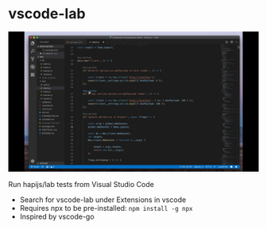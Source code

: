 # vscode-lab

![Gif demo](vscode-lab-gif.gif "vscode-lab")

Run hapijs/lab tests from Visual Studio Code

- Search for vscode-lab under Extensions in vscode
- Requires npx to be pre-installed: `npm install -g npx`
- Inspired by vscode-go


